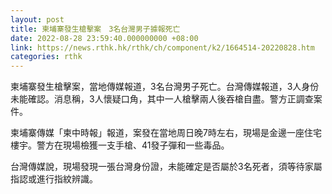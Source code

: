 ```yaml
---
layout: post
title: 柬埔寨發生槍擊案　3名台灣男子據報死亡
date: 2022-08-28 23:59:40.000000000 +08:00
link: https://news.rthk.hk/rthk/ch/component/k2/1664514-20220828.htm
categories: rthk
---
```


柬埔寨發生槍擊案，當地傳媒報道，3名台灣男子死亡。台灣傳媒報道，3人身份未能確認。消息稱，3人懷疑口角，其中一人槍擊兩人後吞槍自盡。警方正調查案件。

柬埔寨傳媒「柬中時報」報道，案發在當地周日晚7時左右，現場是金邊一座住宅樓宇。警方在現場檢獲一支手槍、41發子彈和一些毒品。

台灣傳媒說，現場發現一張台灣身份證，未能確定是否屬於3名死者，須等待家屬指認或進行指紋辨識。
